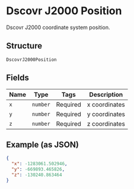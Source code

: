 
# Dscovr J2000 Position

Dscovr J2000 coordinate system position.

## Structure

`DscovrJ2000Position`

## Fields

| Name | Type | Tags | Description |
|  --- | --- | --- | --- |
| `x` | `number` | Required | x coordinates |
| `y` | `number` | Required | y coordinates |
| `z` | `number` | Required | z coordinates |

## Example (as JSON)

```json
{
  "x": -1283061.502946,
  "y": -669893.465826,
  "z": -130240.863464
}
```

